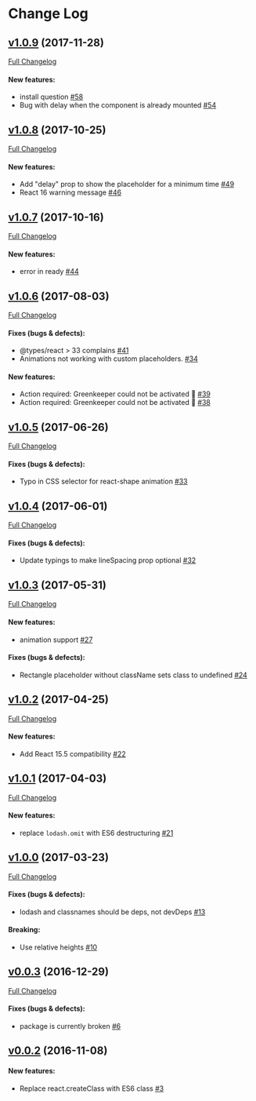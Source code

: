 #  Change Log



## [v1.0.9](https://github.com/buildo/react-placeholder/tree/v1.0.9) (2017-11-28)
[Full Changelog](https://github.com/buildo/react-placeholder/compare/v1.0.8...v1.0.9)

#### New features:

- install question [#58](https://github.com/buildo/react-placeholder/issues/58)
- Bug with delay when the component is already mounted [#54](https://github.com/buildo/react-placeholder/issues/54)

## [v1.0.8](https://github.com/buildo/react-placeholder/tree/v1.0.8) (2017-10-25)
[Full Changelog](https://github.com/buildo/react-placeholder/compare/v1.0.7...v1.0.8)

#### New features:

- Add "delay" prop to show the placeholder for a minimum time [#49](https://github.com/buildo/react-placeholder/issues/49)
- React 16 warning message [#46](https://github.com/buildo/react-placeholder/issues/46)

## [v1.0.7](https://github.com/buildo/react-placeholder/tree/v1.0.7) (2017-10-16)
[Full Changelog](https://github.com/buildo/react-placeholder/compare/v1.0.6...v1.0.7)

#### New features:

- error in ready [#44](https://github.com/buildo/react-placeholder/issues/44)

## [v1.0.6](https://github.com/buildo/react-placeholder/tree/v1.0.6) (2017-08-03)
[Full Changelog](https://github.com/buildo/react-placeholder/compare/v1.0.5...v1.0.6)

#### Fixes (bugs & defects):

- @types/react > 33 complains [#41](https://github.com/buildo/react-placeholder/issues/41)
- Animations not working with custom placeholders. [#34](https://github.com/buildo/react-placeholder/issues/34)

#### New features:

- Action required: Greenkeeper could not be activated 🚨 [#39](https://github.com/buildo/react-placeholder/issues/39)
- Action required: Greenkeeper could not be activated 🚨 [#38](https://github.com/buildo/react-placeholder/issues/38)

## [v1.0.5](https://github.com/buildo/react-placeholder/tree/v1.0.5) (2017-06-26)
[Full Changelog](https://github.com/buildo/react-placeholder/compare/v1.0.4...v1.0.5)

#### Fixes (bugs & defects):

- Typo in CSS selector for react-shape animation [#33](https://github.com/buildo/react-placeholder/issues/33)

## [v1.0.4](https://github.com/buildo/react-placeholder/tree/v1.0.4) (2017-06-01)
[Full Changelog](https://github.com/buildo/react-placeholder/compare/v1.0.3...v1.0.4)

#### Fixes (bugs & defects):

- Update typings to make lineSpacing prop optional [#32](https://github.com/buildo/react-placeholder/issues/32)

## [v1.0.3](https://github.com/buildo/react-placeholder/tree/v1.0.3) (2017-05-31)
[Full Changelog](https://github.com/buildo/react-placeholder/compare/v1.0.2...v1.0.3)

#### New features:

- animation support [#27](https://github.com/buildo/react-placeholder/issues/27)

#### Fixes (bugs & defects):

- Rectangle placeholder without className sets class to undefined [#24](https://github.com/buildo/react-placeholder/issues/24)

## [v1.0.2](https://github.com/buildo/react-placeholder/tree/v1.0.2) (2017-04-25)
[Full Changelog](https://github.com/buildo/react-placeholder/compare/v1.0.1...v1.0.2)

#### New features:

- Add React 15.5 compatibility [#22](https://github.com/buildo/react-placeholder/issues/22)

## [v1.0.1](https://github.com/buildo/react-placeholder/tree/v1.0.1) (2017-04-03)
[Full Changelog](https://github.com/buildo/react-placeholder/compare/v1.0.0...v1.0.1)

#### New features:

- replace `lodash.omit` with ES6 destructuring [#21](https://github.com/buildo/react-placeholder/issues/21)

## [v1.0.0](https://github.com/buildo/react-placeholder/tree/v1.0.0) (2017-03-23)
[Full Changelog](https://github.com/buildo/react-placeholder/compare/v0.0.3...v1.0.0)

#### Fixes (bugs & defects):

- lodash and classnames should be deps, not devDeps [#13](https://github.com/buildo/react-placeholder/issues/13)

#### Breaking:

- Use relative heights [#10](https://github.com/buildo/react-placeholder/issues/10)

## [v0.0.3](https://github.com/buildo/react-placeholder/tree/v0.0.3) (2016-12-29)
[Full Changelog](https://github.com/buildo/react-placeholder/compare/v0.0.2...v0.0.3)

#### Fixes (bugs & defects):

- package is currently broken [#6](https://github.com/buildo/react-placeholder/issues/6)

## [v0.0.2](https://github.com/buildo/react-placeholder/tree/v0.0.2) (2016-11-08)


#### New features:

- Replace react.createClass with ES6 class [#3](https://github.com/buildo/react-placeholder/issues/3)